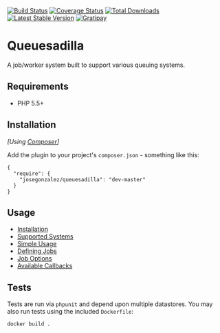 [![Build Status](https://travis-ci.org/easyhrworld/php-queuesadilla.svg?branch=master)](https://travis-ci.org/easyhrworld/php-queuesadilla)
[![Coverage Status](https://img.shields.io/coveralls/josegonzalez/php-queuesadilla/master.svg?style=flat-square)](https://coveralls.io/r/josegonzalez/php-queuesadilla?branch=master)
[![Total Downloads](https://img.shields.io/packagist/dt/josegonzalez/queuesadilla.svg?style=flat-square)](https://packagist.org/packages/josegonzalez/queuesadilla)
[![Latest Stable Version](https://img.shields.io/packagist/v/josegonzalez/queuesadilla.svg?style=flat-square)](https://packagist.org/packages/josegonzalez/queuesadilla)
[![Gratipay](https://img.shields.io/gratipay/josegonzalez.svg?style=flat-square)](https://gratipay.com/~josegonzalez/)

# Queuesadilla

A job/worker system built to support various queuing systems.

## Requirements

- PHP 5.5+

## Installation

_[Using [Composer](http://getcomposer.org/)]_

Add the plugin to your project's `composer.json` - something like this:

```composer
{
  "require": {
    "josegonzalez/queuesadilla": "dev-master"
  }
}
```

## Usage

- [Installation](/docs/installation.md)
- [Supported Systems](/docs/supported-systems.md)
- [Simple Usage](/docs/simple-usage.md)
- [Defining Jobs](/docs/defining-jobs.md)
- [Job Options](/docs/job-options.md)
- [Available Callbacks](/docs/callbacks.md)

## Tests

Tests are run via `phpunit` and depend upon multiple datastores. You may also run tests using the included `Dockerfile`:

```shell
docker build .
```
